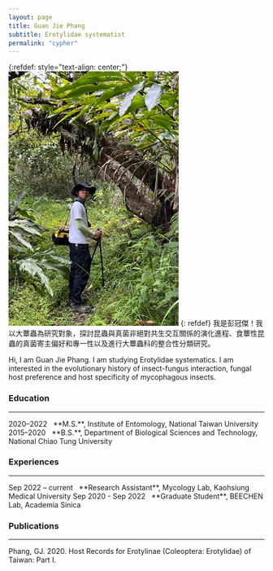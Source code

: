 ```yaml
---
layout: page
title: Guan Jie Phang
subtitle: Erotylidae systematist
permalink: "cypher"
---
```

{:refdef: style="text-align: center;"}
![](assets/img/people/guanjie_500.png)
{: refdef}
我是彭冠傑！我以大蕈蟲為研究對象，探討昆蟲與真菌非絕對共生交互關係的演化進程、食蕈性昆蟲的真菌寄主偏好和專一性以及進行大蕈蟲科的整合性分類研究。<br>

Hi, I am Guan Jie Phang. I am studying Erotylidae systematics. I am interested in the evolutionary history of insect-fungus interaction, fungal host preference and host specificity of mycophagous insects.

### Education
<hr>
2020–2022&nbsp;&nbsp;&nbsp;**M.S.**, Institute of Entomology, National Taiwan University<br>
2015–2020&nbsp;&nbsp;&nbsp;**B.S.**, Department of Biological Sciences and Technology, National Chiao Tung University<br>

### Experiences
<hr>
Sep 2022 – current&nbsp;&nbsp;&nbsp;**Research Assistant**, Mycology Lab, Kaohsiung Medical University
Sep 2020 - Sep 2022&nbsp;&nbsp;&nbsp;**Graduate Student**, BEECHEN Lab, Academia Sinica

### Publications
<hr>
Phang, GJ. 2020. Host Records for Erotylinae (Coleoptera: Erotylidae) of Taiwan: Part I.
